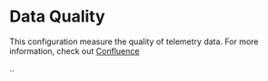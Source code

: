 # Data Quality

This configuration measure the quality of telemetry data. For more information, check out [Confluence](https://keboola.atlassian.net/wiki/spaces/KB/pages/2274164753/Telemetry+-+technical+docs)

..
